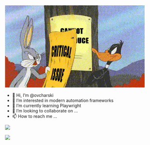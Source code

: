 ![](/QA.gif)  

- 👋 Hi, I’m @ovcharski
- 👀 I’m interested in modern automation frameworks
- 🌱 I’m currently learning Playwright
- 💞️ I’m looking to collaborate on ...
- 📫 How to reach me ...

<!---
ovcharski/ovcharski is a ✨ special ✨ repository because its `README.md` (this file) appears on your GitHub profile.
You can click the Preview link to take a look at your changes.
--->

![](https://hit.yhype.me/github/profile?user_id=48056945)

![](https://komarev.com/ghpvc/?username=48056945)
